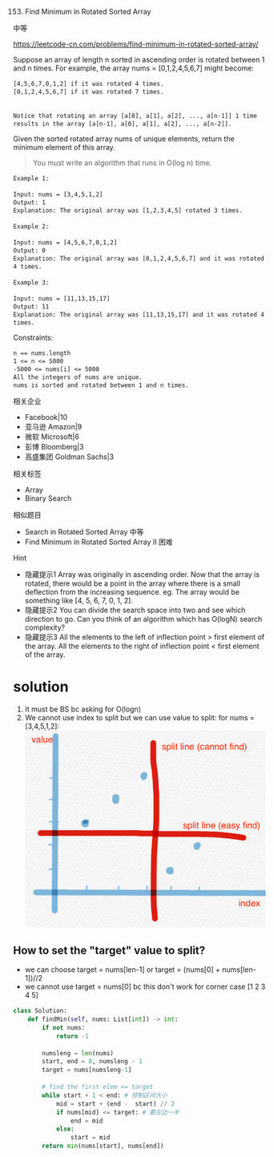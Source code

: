 153. Find Minimum in Rotated Sorted Array

中等

https://leetcode-cn.com/problems/find-minimum-in-rotated-sorted-array/


Suppose an array of length n sorted in ascending order is rotated between 1 and n times. For example, the array nums = [0,1,2,4,5,6,7] might become:
```
[4,5,6,7,0,1,2] if it was rotated 4 times.
[0,1,2,4,5,6,7] if it was rotated 7 times.


Notice that rotating an array [a[0], a[1], a[2], ..., a[n-1]] 1 time results in the array [a[n-1], a[0], a[1], a[2], ..., a[n-2]].
```


Given the sorted rotated array nums of unique elements, return the minimum element of this array.

> You must write an algorithm that runs in O(log n) time.

 
```
Example 1:

Input: nums = [3,4,5,1,2]
Output: 1
Explanation: The original array was [1,2,3,4,5] rotated 3 times.

Example 2:

Input: nums = [4,5,6,7,0,1,2]
Output: 0
Explanation: The original array was [0,1,2,4,5,6,7] and it was rotated 4 times.

Example 3:

Input: nums = [11,13,15,17]
Output: 11
Explanation: The original array was [11,13,15,17] and it was rotated 4 times. 
``` 

Constraints:
```
n == nums.length
1 <= n <= 5000
-5000 <= nums[i] <= 5000
All the integers of nums are unique.
nums is sorted and rotated between 1 and n times.
```

相关企业
- Facebook|10
- 亚马逊 Amazon|9
- 微软 Microsoft|6
- 彭博 Bloomberg|3
- 高盛集团 Goldman Sachs|3
  
相关标签
- Array
- Binary Search

相似题目
- Search in Rotated Sorted Array
中等
- Find Minimum in Rotated Sorted Array II
困难

Hint
- 隐藏提示1
Array was originally in ascending order. Now that the array is rotated, there would be a point in the array where there is a small deflection from the increasing sequence. eg. The array would be something like [4, 5, 6, 7, 0, 1, 2].
- 隐藏提示2
You can divide the search space into two and see which direction to go. Can you think of an algorithm which has O(logN) search complexity?
- 隐藏提示3
All the elements to the left of inflection point > first element of the array.
All the elements to the right of inflection point < first element of the array.


# solution
1. It must be BS bc asking for O(logn)
2. We cannot use index to split but we can use value to split:
for nums = [3,4,5,1,2]:
![](../note/153.png)

## How to set the "target" value to split? 
- we can choose target = nums[len-1] or target = (nums[0] + nums[len-1])//2 
- we cannot use target = nums[0]  bc this don't work for corner case [1 2 3 4 5]

```py
class Solution:
    def findMin(self, nums: List[int]) -> int:
        if not nums:
            return -1

        numsleng = len(nums)
        start, end = 0, numsleng - 1
        target = nums[numsleng-1]

        # find the first elem <= target
        while start + 1 < end: # 控制区间大小
            mid = start + (end -  start) // 2
            if nums[mid] <= target: # 要左边一半
                end = mid
            else:
                start = mid
        return min(nums[start], nums[end])
```        

